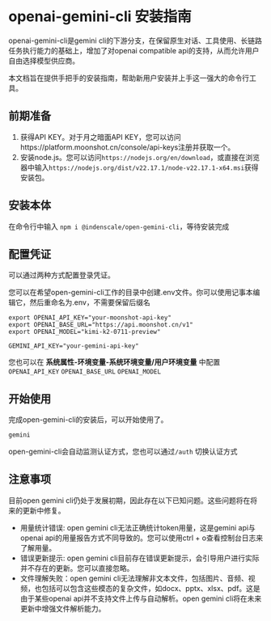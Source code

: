 # openai-gemini-cli 安装指南

openai-gemini-cli是gemini cli的下游分支，在保留原生对话、工具使用、长链路任务执行能力的基础上，增加了对openai compatible api的支持，从而允许用户自由选择模型供应商。

本文档旨在提供手把手的安装指南，帮助新用户安装并上手这一强大的命令行工具。

## 前期准备

1. 获得API KEY。对于月之暗面API KEY，您可以访问https://platform.moonshot.cn/console/api-keys注册并获取一个。
2. 安装node.js。您可以访问`https://nodejs.org/en/download`，或直接在浏览器中输入`https://nodejs.org/dist/v22.17.1/node-v22.17.1-x64.msi`获得安装包。

## 安装本体

在命令行中输入 `npm i @indenscale/open-gemini-cli`，等待安装完成

## 配置凭证

可以通过两种方式配置登录凭证。

您可以在希望open-gemini-cli工作的目录中创建.env文件。你可以使用记事本编辑它，然后重命名为.env，不需要保留后缀名

```.env
export OPENAI_API_KEY="your-moonshot-api-key"
export OPENAI_BASE_URL="https://api.moonshot.cn/v1"
export OPENAI_MODEL="kimi-k2-0711-preview"

GEMINI_API_KEY="your-gemini-api-key"

```

您也可以在 **系统属性-环境变量-系统环境变量/用户环境变量** 中配置`OPENAI_API_KEY` `OPENAI_BASE_URL` `OPENAI_MODEL`

## 开始使用

完成open-gemini-cli的安装后，可以开始使用了。

```bash
gemini
```

open-gemini-cli会自动监测认证方式，您也可以通过`/auth` 切换认证方式

## 注意事项

目前open gemini cli仍处于发展初期，因此存在以下已知问题。这些问题将在将来的更新中修复。

* 用量统计错误: open gemini cli无法正确统计token用量，这是gemini api与openai api的用量报告方式不同导致的。您可以使用ctrl + o查看控制台日志来了解用量。
* 错误更新提示: open gemini cli目前存在错误更新提示，会引导用户进行实际并不存在的更新。您可以直接忽略。
* 文件理解失败：open gemini cli无法理解非文本文件，包括图片、音频、视频，也包括可以包含这些模态的复杂文件，如docx、pptx、xlsx、pdf。这是由于某些openai api并不支持文件上传与自动解析。open gemini cli将在未来更新中增强文件解析能力。
